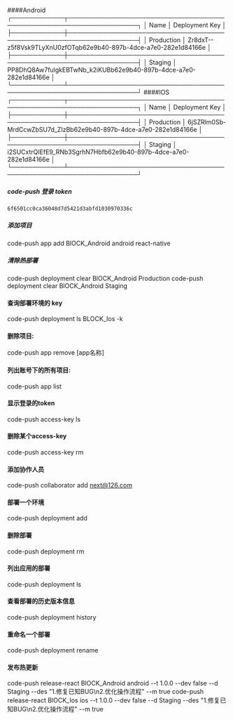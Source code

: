 ####Android
┌────────────┬──────────────────────────────────────────────────────────────────┐
│ Name       │ Deployment Key                                                   │
├────────────┼──────────────────────────────────────────────────────────────────┤
│ Production │ Zr8dxT--z5f8Vsk9TLyXnU0zfOTqb62e9b40-897b-4dce-a7e0-282e1d84166e │
├────────────┼──────────────────────────────────────────────────────────────────┤
│ Staging    │ PP8DhQ8Aw7fulgkEBTwNb_k2iKUBb62e9b40-897b-4dce-a7e0-282e1d84166e │
└────────────┴──────────────────────────────────────────────────────────────────┘
####IOS
┌────────────┬──────────────────────────────────────────────────────────────────┐
│ Name       │ Deployment Key                                                   │
├────────────┼──────────────────────────────────────────────────────────────────┤
│ Production │ 6jSZRlm0Sb-MrdCcwZbSU7d_ZIzBb62e9b40-897b-4dce-a7e0-282e1d84166e │
├────────────┼──────────────────────────────────────────────────────────────────┤
│ Staging    │ i2SUCxtrQIEfE9_RNb3SgrhN7Hbfb62e9b40-897b-4dce-a7e0-282e1d84166e │
└────────────┴──────────────────────────────────────────────────────────────────┘
##### code-push  登录 token  
    6f6501cc0ca36048d7d5421d3abfd1030970336c
#####  添加项目 
  code-push app add BlOCK_Android android react-native
#####  清除热部署
  code-push deployment clear BlOCK_Android Production
  code-push deployment clear BlOCK_Android Staging
####  查询部署环境的 key
code-push deployment ls  BLOCK_Ios  -k
#### 删除项目: 
code-push app remove [app名称]
#### 列出账号下的所有项目:
code-push app list
#### 显示登录的token
 code-push access-key ls
#### 删除某个access-key
 code-push access-key rm <accessKey>
####  添加协作人员
 code-push collaborator add <appName> next@126.com
#### 部署一个环境
code-push deployment add <appName> <deploymentName>
#### 删除部署
code-push deployment rm <appName>
#### 列出应用的部署
 code-push deployment ls <appName>
#### 查看部署的历史版本信息
code-push deployment history <appName> <deploymentNmae>
#### 重命名一个部署
code-push deployment rename <appName> <currentDeploymentName> <newDeploymentName>
####  发布热更新
code-push release-react BlOCK_Android android --t 1.0.0 --dev false --d Staging --des "1.修复已知BUG\n2.优化操作流程" --m true
code-push release-react BlOCK_Ios ios --t 1.0.0 --dev false --d Staging --des "1.修复已知BUG\n2.优化操作流程" --m true



